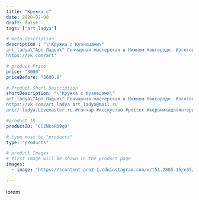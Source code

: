 ```yaml
---
title: "Кружка с"
date: 2020-07-08
draft: false
tags: ["art_ladya"]

# meta description
description : "\"Кружка с Кузнецами\" 
art_ladya\"Арт Ладья\" Гончарная мастерская в Нижнем Новгороде. Изготовление керамики и мастер//-классы по обучению. 
https://vk.com/art"

# product Price
price: "3000"
priceBefore: "3600.0"

# Product Short Description
shortDescription: "\"Кружка с Кузнецами\" 
art_ladya\"Арт Ладья\" Гончарная мастерская в Нижнем Новгороде. Изготовление керамики и мастер//-классы по обучению. 
https://vk.com/art_ladya art_ladya@mail.ru 
art//-ladya.Livemaster.ru #гончар #исскуство #potter #керамикадляинтерьера #керамикаручнаяработа #гончарнаямастерская #керамиканазаказ #handmade #посудаизглины #керамика #гончарнаяпосуда #эксклюзивнаякерамика #dishes #decor #ceramicar #mug #claygoods #tankard #earthenware #ceramic #design #кружка #magic #кузнец #ceramicart #ворсма #pint #clay #авторскаякерамика"

#product ID
productID: "CCZNkoRD9qO"

# type must be "products"
type: "products"

# product Images
# first image will be shown in the product page
images:
  - image: "https://scontent-arn2-1.cdninstagram.com/v/t51.2885-15/e35/107344462_112907356995159_5379787820216710071_n.jpg?tp=1&_nc_ht=scontent-arn2-1.cdninstagram.com&_nc_cat=103&_nc_ohc=WpaYcxCjgEAAX-5sthR&ccb=7-4&oh=7e3084c806344873bb75ced5d87055fe&oe=60829D7C&_nc_sid=86f79a&ig_cache_key=MjM0ODk2ODM3MjM5MjE1NTc5MA%3D%3D.2-ccb7-4"

---
```

lorem
